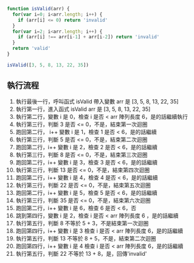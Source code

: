 ``` js
function isValid(arr) {
  for(var i=0; i<arr.length; i++) {
    if (arr[i] <= 0) return 'invalid'
  }
  for(var i=2; i<arr.length; i++) {
    if (arr[i] !== arr[i-1] + arr[i-2]) return 'invalid'
  }
  return 'valid'
}

isValid([3, 5, 8, 13, 22, 35])
```

## 執行流程
1. 執行最後一行，呼叫函式 isValid 帶入變數 arr 是 [3, 5, 8, 13, 22, 35]
2. 執行第一行，進入函式 isValid arr 是 [3, 5, 8, 13, 22, 35]
3. 執行第二行，變數 i 是 0，檢查 i 是否 <  arr 陣列長度 6，是的話繼續執行
4. 執行第三行，判斷 3 是否 <= 0，不是，結束第一次迴圈
5. 跑回第二行， i++ 變數 i 是 1，檢查 1 是否 <  6，是的話繼續
4. 執行第三行，判斷 5 是否 <= 0，不是，結束第二次迴圈
3. 跑回第二行，i++ 變數 i 是 2，檢查 2 是否 <  6，是的話繼續
4. 執行第三行，判斷 8 是否 <= 0，不是，結束第三次迴圈
5. 跑回第二行，i++ 變數 i 是 3，檢查 3 是否 <  6，是的話繼續
4. 執行第三行，判斷 13 是否 <= 0，不是，結束第四次迴圈
5. 跑回第二行，i++ 變數 i 是 4，檢查 4 是否 <  6，是的話繼續
4. 執行第三行，判斷 22 是否 <= 0，不是，結束第五次迴圈
5. 跑回第二行，i++ 變數 i 是 5，檢查 5 是否 <  6，是的話繼續
4. 執行第三行，判斷 35 是否 <= 0，不是，結束第六次迴圈
5. 跑回第二行，i++ 變數 i 是 6，檢查 6 是否 < 6，否
6. 跳到第四行，變數 i 是 2，檢查 i 是否 <  arr 陣列長度 6 ，是的話繼續
17. 執行第五行，判斷 8 不等於 5 + 3，不是結束第一次迴圈
18. 跑回第四行，i++ 變數 i 是 3 檢查 i 是否 <  arr 陣列長度 6，是的話繼續
19. 執行第五行，判斷 13 不等於 8 + 5，不是，結束第二次迴圈
18. 跑回第四行，i++ 變數 i 是 4 檢查 i 是否 <  arr 陣列長度 6，是的話繼續
19. 執行第五行，判斷 22 不等於 13 + 8，是，回傳'invalid'
